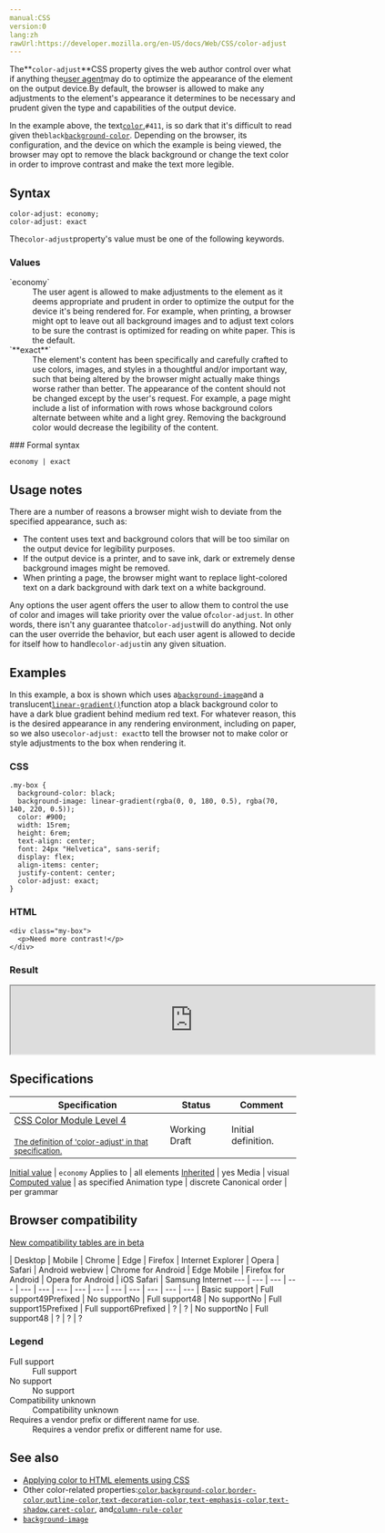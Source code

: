 ```yaml
---
manual:CSS
version:0
lang:zh
rawUrl:https://developer.mozilla.org/en-US/docs/Web/CSS/color-adjust
---
```






The**`color-adjust`**CSS property gives the web author control over what if anything the[user agent](%3517 "user agent: A user agent is a computer program representing a person, for example, a browser in a Web context.")may do to optimize the appearance of the element on the output device.By default, the browser is allowed to make any adjustments to the element&#39;s appearance it determines to be necessary and prudent given the type and capabilities of the output device.



In the example above, the text[`color`](%28820 "The color CSS property sets the foreground color value of an element's text content and text decorations. It also sets the currentcolor value, which may be used as an indirect value on other properties, and is the default for other color properties, such as border-color."),`#411`, is so dark that it&#39;s difficult to read given the`black`[`background-color`](%29451 "The background-color CSS property sets the background color of an element."). Depending on the browser, its configuration, and the device on which the example is being viewed, the browser may opt to remove the black background or change the text color in order to improve contrast and make the text more legible.



## Syntax<a name="Syntax"></a>

```
color-adjust: economy;
color-adjust: exact
```


The`color-adjust`property&#39;s value must be one of the following keywords.


### Values<a name="Values"></a>
<dl><dt id=''>`economy`</dt><dd>The user agent is allowed to make adjustments to the element as it deems appropriate and prudent in order to optimize the output for the device it&#39;s being rendered for. For example, when printing, a browser might opt to leave out all background images and to adjust text colors to be sure the contrast is optimized for reading on white paper. This is the default.</dd><dt id=''>`**exact**`</dt><dd>The element&#39;s content has been specifically and carefully crafted to use colors, images, and styles in a thoughtful and/or important way, such that being altered by the browser might actually make things worse rather than better. The appearance of the content should not be changed except by the user&#39;s request. For example, a page might include a list of information with rows whose background colors alternate between white and a light grey. Removing the background color would decrease the legibility of the content.</dd></dl>
### Formal syntax<a name="Formal_syntax"></a>

```
economy | exact
```

## Usage notes<a name="Usage_notes"></a>


There are a number of reasons a browser might wish to deviate from the specified appearance, such as:


* The content uses text and background colors that will be too similar on the output device for legibility purposes.
* If the output device is a printer, and to save ink, dark or extremely dense background images might be removed.
* When printing a page, the browser might want to replace light-colored text on a dark background with dark text on a white background.


Any options the user agent offers the user to allow them to control the use of color and images will take priority over the value of`color-adjust`. In other words, there isn&#39;t any guarantee that`color-adjust`will do anything. Not only can the user override the behavior, but each user agent is allowed to decide for itself how to handle`color-adjust`in any given situation.


## Examples<a name="Examples"></a>


In this example, a box is shown which uses a[`background-image`](%29452 "The background-image CSS property sets one or more background images on an element.")and a translucent[`linear-gradient()`](%29453 "REDIRECT linear-gradient [en-US]")function atop a black background color to have a dark blue gradient behind medium red text. For whatever reason, this is the desired appearance in any rendering environment, including on paper, so we also use`color-adjust: exact`to tell the browser not to make color or style adjustments to the box when rendering it.


### CSS<a name="CSS"></a>

```
.my-box {
  background-color: black;
  background-image: linear-gradient(rgba(0, 0, 180, 0.5), rgba(70, 140, 220, 0.5));
  color: #900;
  width: 15rem;
  height: 6rem;
  text-align: center;
  font: 24px "Helvetica", sans-serif;
  display: flex;
  align-items: center;
  justify-content: center;
  color-adjust: exact;
}
```

### HTML<a name="HTML"></a>

```
<div class="my-box">
  <p>Need more contrast!</p>
</div>
```

### Result<a name="Result"></a>


<iframe src='https://mdn.mozillademos.org/en-US/docs/Web/CSS/color-adjust$samples/Examples?revision=1395424' width='640' height='120'></iframe>



## Specifications<a name="Specifications"></a>

Specification | Status | Comment 
 ---  |  ---  |  ---  | 
[CSS Color Module Level 4<br></br><small>The definition of &#39;color-adjust&#39; in that specification.</small>](%29454 "") | Working Draft | Initial definition. 


[Initial value](%28552 "") | `economy` 
Applies to | all elements 
[Inherited](%28555 "") | yes 
Media | visual 
[Computed value](%28556 "") | as specified 
Animation type | discrete 
Canonical order | per grammar 



## Browser compatibility<a name="Browser_compatibility"></a>
[New compatibility tables are in beta<i></i>](%3360 "")

 | <abbr>Desktop<i></i></abbr> | <abbr>Mobile<i></i></abbr> 
 | <abbr>Chrome<i></i></abbr> | <abbr>Edge<i></i></abbr> | <abbr>Firefox<i></i></abbr> | <abbr>Internet Explorer<i></i></abbr> | <abbr>Opera<i></i></abbr> | <abbr>Safari<i></i></abbr> | <abbr>Android webview<i></i></abbr> | <abbr>Chrome for Android<i></i></abbr> | <abbr>Edge Mobile<i></i></abbr> | <abbr>Firefox for Android<i></i></abbr> | <abbr>Opera for Android<i></i></abbr> | <abbr>iOS Safari<i></i></abbr> | <abbr>Samsung Internet<i></i></abbr> 
 ---  |  ---  |  ---  |  ---  |  ---  |  ---  |  ---  |  ---  |  ---  |  ---  |  ---  |  ---  |  ---  |  ---  | 
Basic support | <abbr>Full support</abbr>49<abbr>Prefixed<i></i></abbr> | <abbr>No support</abbr>No | <abbr>Full support</abbr>48 | <abbr>No support</abbr>No | <abbr>Full support</abbr>15<abbr>Prefixed<i></i></abbr> | <abbr>Full support</abbr>6<abbr>Prefixed<i></i></abbr> | <abbr>?</abbr> | <abbr>?</abbr> | <abbr>No support</abbr>No | <abbr>Full support</abbr>48 | <abbr>?</abbr> | <abbr>?</abbr> | <abbr>?</abbr> 


### Legend<a name="Legend"></a>
<dl><dt id=''><abbr>Full support</abbr></dt><dd>Full support</dd><dt id=''><abbr>No support</abbr></dt><dd>No support</dd><dt id=''><abbr>Compatibility unknown</abbr></dt><dd>Compatibility unknown</dd><dt id=''><abbr>Requires a vendor prefix or different name for use.<i></i></abbr></dt><dd>Requires a vendor prefix or different name for use.</dd></dl>

## See also<a name="See_also"></a>

* [Applying color to HTML elements using CSS](%29268 "")
* Other color-related properties:[`color`](%28820 "The color CSS property sets the foreground color value of an element's text content and text decorations. It also sets the currentcolor value, which may be used as an indirect value on other properties, and is the default for other color properties, such as border-color."),[`background-color`](%29451 "The background-color CSS property sets the background color of an element."),[`border-color`](%28869 "The border-color CSS property is a shorthand property for setting the colors on all four sides of an element's border."),[`outline-color`](%29455 "The outline-color CSS property sets the color of an element's outline."),[`text-decoration-color`](%29456 "The text-decoration-color CSS property sets the color of the decorative additions to text that are specified by text-decoration-line; these include underlines and overlines, strikethroughs, and wavy lines like those typically used to indicate content is misspelled (for example). The specified color applies to all such decorative lines in the scope of the property's value."),[`text-emphasis-color`](%29457 "The text-emphasis-color CSS property defines the color used to draw emphasis marks on text being rendered in the HTML document. This value can also be set and reset using the text-emphasis shorthand."),[`text-shadow`](%29458 "The text-shadow CSS property adds shadows to text. It accepts a comma-separated list of shadows to be applied to the text and any of its decorations."),[`caret-color`](%29459 "The caret-color CSS property sets the color of the insertion caret—the visible indicator of the point at which the next character typed by the user will be inserted—within an element such as <input> or one with the contenteditable attribute set."), and[`column-rule-color`](%29460 "The column-rule-color CSS property sets the color of the rule (line) drawn between columns in a multi-column layout.")
* [`background-image`](%29452 "The background-image CSS property sets one or more background images on an element.")



